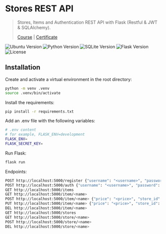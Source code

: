 # Stores REST API
> Stores, Items and Authentication REST API with Flask (Restful & JWT & SQLAlchemy).
>
> [Course](https://www.udemy.com/course/rest-api-flask-and-python/) | [Certificate](https://ude.my/UC-bd2aaca2-7b89-4c77-beeb-7ad63e292107)

![Ubuntu Version](https://img.shields.io/badge/ubuntu-20.04-blue)
![Python Version](https://img.shields.io/badge/python-3.8.10-blue)
![SQLite Version](https://img.shields.io/badge/sqlite-3.x-blue)
![Flask Version](https://img.shields.io/badge/flask-2.0.2-blue)
![License](https://img.shields.io/badge/license-MIT-green)

## Installation

Create and activate a virtual environment in the root directory:

```sh  
python -m venv .venv
source .venv/bin/activate
```

Install the requirements:

```sh  
pip install -r requirements.txt
```

Add an .env file with the following variables:

```sh  
# .env content
# for example, FLASK_ENV=development
FLASK_ENV=
FLASK_SECRET_KEY=
```

Run Flask:

```sh  
flask run
```

Endpoints:

```sh
POST http://localhost:5000/register {"username": "<username>", "password": "<password>"}
POST http://localhost:5000/auth {"username": "<username>", "password": "<password>"}
GET http://localhost:5000/items
GET http://localhost:5000/item/<name> 
POST http://localhost:5000/item/<name> {"price": "<price>", "store_id": "<store_id>"}
PUT http://localhost:5000/item/<name> {"price": "<price>", "store_id": "<store_id>"}
DEL http://localhost:5000/item/<name> 
GET http://localhost:5000/stores
GET http://localhost:5000/store/<name>
POST http://localhost:5000/store/<name>
DEL http://localhost:5000/store/<name>
```